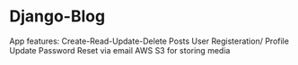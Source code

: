 # Django-Blog
App features:
Create-Read-Update-Delete Posts
User Registeration/ Profile Update
Password Reset via email
AWS S3 for storing media

